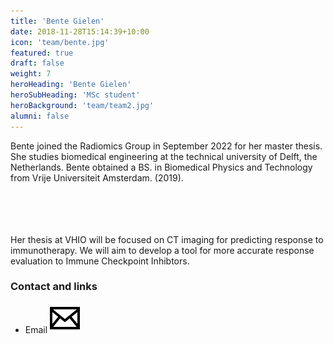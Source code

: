 ```yaml
---
title: 'Bente Gielen'
date: 2018-11-28T15:14:39+10:00
icon: 'team/bente.jpg'
featured: true
draft: false
weight: 7
heroHeading: 'Bente Gielen'
heroSubHeading: 'MSc student'
heroBackground: 'team/team2.jpg'
alumni: false
---
```


Bente joined the Radiomics Group in September 2022 for her master thesis. She studies biomedical engineering at the technical university of Delft, the Netherlands. Bente obtained a BS. in Biomedical Physics and Technology from Vrije Universiteit Amsterdam. (2019).                                                                                                                           
             <br/>   
<br/>                    <br/>   

Her thesis at VHIO will be focused on CT imaging for predicting response to immunotherapy. We will aim to develop a tool for more accurate response evaluation to Immune Checkpoint Inhibtors.


### Contact and links

- Email [![profile](/social/mail.svg)](mailto:bentegielen@vhio.net)

